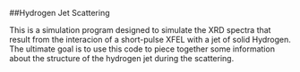##Hydrogen Jet Scattering

This is a simulation program designed to simulate the XRD spectra that result from the interacion of a short-pulse XFEL with a jet of solid Hydrogen. The ultimate goal is to use this code to piece together some information about the structure of the hydrogen jet during the scattering.

